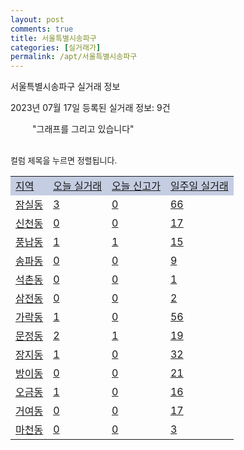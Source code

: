 ```yaml
---
layout: post
comments: true
title: 서울특별시송파구
categories: [실거래가]
permalink: /apt/서울특별시송파구
---
```


서울특별시송파구 실거래 정보

2023년 07월 17일 등록된 실거래 정보: 9건

<!--<script async src="https://pagead2.googlesyndication.com/pagead/js/adsbygoogle.js?client=ca-pub-3485438051770037"
 crossorigin="anonymous"></script>-->

<script type="text/javascript">
  google.charts.load('current', {'packages':['corechart']});
  google.charts.setOnLoadCallback(drawChart);

  function drawChart() {
    var data = google.visualization.arrayToDataTable([['거래일', '매매', '전월세', '전매'], ['21-01', 1, 12, 0], ['21-02', 0, 6, 0], ['21-03', 0, 14, 0], ['21-04', 0, 4, 0], ['21-05', 13, 0, 0], ['21-06', 9, 31, 0], ['21-07', 121, 493, 2], ['21-08', 209, 1260, 1], ['21-09', 172, 851, 0], ['21-10', 106, 1279, 0], ['21-11', 55, 939, 2], ['21-12', 65, 1653, 2], ['22-01', 53, 1354, 0], ['22-02', 40, 1633, 0], ['22-03', 100, 1305, 0], ['22-04', 81, 1302, 1], ['22-05', 78, 1213, 1], ['22-06', 50, 1071, 0], ['22-07', 38, 1334, 0], ['22-08', 38, 1340, 0], ['22-09', 29, 1174, 0], ['22-10', 45, 1307, 0], ['22-11', 51, 1423, 0], ['22-12', 88, 1644, 0], ['23-01', 146, 1713, 0], ['23-02', 252, 2082, 0], ['23-03', 228, 1802, 0], ['23-04', 279, 1694, 0], ['23-05', 296, 2155, 0], ['23-06', 258, 1134, 0], ['23-07', 28, 345, 0]]);

    var options = {
      title: '최근 1년간 유형별 거래량 추이',
      legend: { position: 'bottom' }
    };

    setTimeout(function() {
        var chart = new google.visualization.LineChart(document.getElementById('columnchart_material'));
        chart.draw(data, (options));
        document.getElementById('loading').style.display = 'none';
        var dayLabel = (new Date()).getDay();
        if (dayLabel < 2) {
            sorttable.innerSortFunction.apply(document.getElementById('week'), []);
            sorttable.innerSortFunction.apply(document.getElementById('week'), []);        
        }
        else {
            sorttable.innerSortFunction.apply(document.getElementById('today'), []);
            sorttable.innerSortFunction.apply(document.getElementById('today'), []);
        }
    }, 200);

  }
</script>

<div id="loading" style="z-index:20; display: block; margin-left: 35px">"그래프를 그리고 있습니다"</div>
<div id="columnchart_material" style="width: 95%; margin-left: -35px; display: block"></div>
<!--<div style="width: 95%; margin-left: -35px; display: block">
      <script async src="https://pagead2.googlesyndication.com/pagead/js/adsbygoogle.js?client=ca-pub-3485438051770037"
          crossorigin="anonymous"></script>
      <ins class="adsbygoogle"
          style="display:block"
          data-ad-format="fluid"
          data-ad-layout-key="-fb+5w+4e-db+86"
          data-ad-client="ca-pub-3485438051770037"
          data-ad-slot="1827090281"></ins>
      <script>
          (adsbygoogle = window.adsbygoogle || []).push({});
      </script>
</div>-->
<br>

<font size='small' style='font-size: small;'>컬럼 제목을 누르면 정렬됩니다.</font>
<table class="sortable">
  <tr style='background-color: rgba(114, 132, 186,0.4);'>
    <td id="region"><a href="#">지역</a></td>
    <td id="today"><a href="#">오늘 실거래</a></td>
    <td id="today_new"><a href="#">오늘 신고가</a></td>
    <td id="week"><a href="#">일주일 실거래</a></td>
  </tr>

  
  <tr class="item">
    <td><a href="서울특별시송파구잠실동">잠실동</a></td>
    <td><a href="서울특별시송파구잠실동">3</a></td>
    <td><a href="서울특별시송파구잠실동">0</a></td>
    <td><a href="서울특별시송파구잠실동">66</a></td>
  </tr>
    

  <tr class="item">
    <td><a href="서울특별시송파구신천동">신천동</a></td>
    <td><a href="서울특별시송파구신천동">0</a></td>
    <td><a href="서울특별시송파구신천동">0</a></td>
    <td><a href="서울특별시송파구신천동">17</a></td>
  </tr>
    

  <tr class="item">
    <td><a href="서울특별시송파구풍납동">풍납동</a></td>
    <td><a href="서울특별시송파구풍납동">1</a></td>
    <td><a href="서울특별시송파구풍납동">1</a></td>
    <td><a href="서울특별시송파구풍납동">15</a></td>
  </tr>
    

  <tr class="item">
    <td><a href="서울특별시송파구송파동">송파동</a></td>
    <td><a href="서울특별시송파구송파동">0</a></td>
    <td><a href="서울특별시송파구송파동">0</a></td>
    <td><a href="서울특별시송파구송파동">9</a></td>
  </tr>
    

  <tr class="item">
    <td><a href="서울특별시송파구석촌동">석촌동</a></td>
    <td><a href="서울특별시송파구석촌동">0</a></td>
    <td><a href="서울특별시송파구석촌동">0</a></td>
    <td><a href="서울특별시송파구석촌동">1</a></td>
  </tr>
    

  <tr class="item">
    <td><a href="서울특별시송파구삼전동">삼전동</a></td>
    <td><a href="서울특별시송파구삼전동">0</a></td>
    <td><a href="서울특별시송파구삼전동">0</a></td>
    <td><a href="서울특별시송파구삼전동">2</a></td>
  </tr>
    

  <tr class="item">
    <td><a href="서울특별시송파구가락동">가락동</a></td>
    <td><a href="서울특별시송파구가락동">1</a></td>
    <td><a href="서울특별시송파구가락동">0</a></td>
    <td><a href="서울특별시송파구가락동">56</a></td>
  </tr>
    

  <tr class="item">
    <td><a href="서울특별시송파구문정동">문정동</a></td>
    <td><a href="서울특별시송파구문정동">2</a></td>
    <td><a href="서울특별시송파구문정동">1</a></td>
    <td><a href="서울특별시송파구문정동">19</a></td>
  </tr>
    

  <tr class="item">
    <td><a href="서울특별시송파구장지동">장지동</a></td>
    <td><a href="서울특별시송파구장지동">1</a></td>
    <td><a href="서울특별시송파구장지동">0</a></td>
    <td><a href="서울특별시송파구장지동">32</a></td>
  </tr>
    

  <tr class="item">
    <td><a href="서울특별시송파구방이동">방이동</a></td>
    <td><a href="서울특별시송파구방이동">0</a></td>
    <td><a href="서울특별시송파구방이동">0</a></td>
    <td><a href="서울특별시송파구방이동">21</a></td>
  </tr>
    

  <tr class="item">
    <td><a href="서울특별시송파구오금동">오금동</a></td>
    <td><a href="서울특별시송파구오금동">1</a></td>
    <td><a href="서울특별시송파구오금동">0</a></td>
    <td><a href="서울특별시송파구오금동">16</a></td>
  </tr>
    

  <tr class="item">
    <td><a href="서울특별시송파구거여동">거여동</a></td>
    <td><a href="서울특별시송파구거여동">0</a></td>
    <td><a href="서울특별시송파구거여동">0</a></td>
    <td><a href="서울특별시송파구거여동">17</a></td>
  </tr>
    

  <tr class="item">
    <td><a href="서울특별시송파구마천동">마천동</a></td>
    <td><a href="서울특별시송파구마천동">0</a></td>
    <td><a href="서울특별시송파구마천동">0</a></td>
    <td><a href="서울특별시송파구마천동">3</a></td>
  </tr>
    


</table>


    